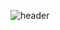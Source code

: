 ![header](https://capsule-render.vercel.app/api?type=waving&color=auto&height=300&section=header&text=JunYeong%20Park&fontSize=90)
